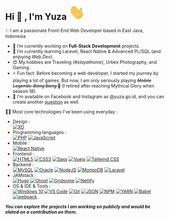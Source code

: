# Hi 👐 , I'm Yuza <img src="https://raw.githubusercontent.com/ABSphreak/ABSphreak/master/gifs/Hi.gif" width="50px">

✨ I am a passionate Front-End Web Developer based in East Java, Indonesia

- 🔭 I’m currently working on **Full-Stack Development** projects.
- 🌱 I’m currently learning Laravel, React Native & Advanced PL/SQL (and enjoying _Web Dev_). 
- 😍 My hobbies are Traveling (_#stayathome_), Urbex Photography, and Gaming.
- ⚡ Fun fact: Before becoming a web developer, I started my journey by playing a lot of games. But now, I am only seriously playing ~~_Mobile Legends: Bang Bang_ 💖~~ (I retired after reaching Mythical Glory when season 18).
- 💌 I'm available on Facebook and Instagram as @yuza.go.id, and you can create another [question](https://github.com/yvza/yvza/issues/new) as well.

🐱‍💻 Most core technologies I've been using everyday :
- Design : <br />
    [![XD](http://img.shields.io/badge/-XD-eee?style=flat-square&logo=adobe-xd)](https://github.com/yvza)
- Programming languages : <br />
    [![PHP](http://img.shields.io/badge/-PHP-eee?style=flat-square&logo=php&logoColor=4951aa)](https://github.com/yvza)
    [![JavaScript](https://img.shields.io/badge/-JavaScript-eee?style=flat-square&logo=javascript&logoColor=DD9C25)](https://github.com/yvza)
- Mobile : <br />
    [![React Native](https://img.shields.io/badge/-React%20Native-eee?style=flat-square&logo=react)](https://github.com/yvza)
- Frontend : <br />
    [![HTML5](http://img.shields.io/badge/-HTML5-eee?style=flat-square&logo=HTML5)](https://github.com/yvza)
    [![CSS3](http://img.shields.io/badge/-CSS3-eee?style=flat-square&logo=CSS3&logoColor=blue)](https://github.com/yvza)
    [![Sass](https://img.shields.io/badge/-SASS-eee?style=flat-square&logo=SASS)](https://github.com/yvza)
    [![Vuejs](https://img.shields.io/badge/-Vue.js-eee?style=flat-square&logo=Vue.js)](https://github.com/yvza)
    [![Tailwind CSS](https://img.shields.io/badge/-Tailwind%20CSS-eee?style=flat-square&logo=Tailwind-css)](https://github.com/yvza)
- Backend : <br />
    [![MySQL](http://img.shields.io/badge/-MySQL-eee?style=flat-square&logo=mysql&logoColor=4479A1)](https://github.com/yvza)
    [![Oracle](http://img.shields.io/badge/-Oracle-eee?style=flat-square&logo=Oracle&logoColor=red)](https://github.com/yvza)
    [![NodeJS](http://img.shields.io/badge/-NodeJS-eee?style=flat-square&logo=data:image/png;base64,iVBORw0KGgoAAAANSUhEUgAAAA4AAAAOCAMAAAAolt3jAAAAgVBMVEUzmTMzkTM0mDQslSwtlS00mzQAAAA7nTsymDIzmDMwmDAymTIzmDMzmTMzmDMzmDMzlzM0mTQzmTMzmTMzmTMzmTMzmTM0mjQ1nDUxlzEymDIzmTMzmTMzmTMzmTMzmTMwlzAzmTMzmTMzmTMzmTMzmTMzmTM0mTQzmTMzmTP///8ybrFJAAAAKXRSTlMAAAAAAAAAAAAAAA9RxlIRBjSR6/7vmzkIAyd21Nt8JwMauPwrKvlQxcV6L9IAAABUSURBVAjXY2RgZGTkYGQEUl8ZwUx2EAUSZfz0jVESSPEygMAXkIgiIyMbAwT8+v+fUeU/jAfkMzKqMjLDuX//k8ZFMwrNIjRnoDkS7AUZxqcQLwAA4+0cex8ENfMAAAAASUVORK5CYII=)](https://github.com/yvza)
    [![MongoDB](https://img.shields.io/badge/-MongoDB-eee?style=flat-square&logo=mongodb&logoColor=47A248)](https://github.com/yvza)
    [![Laravel](http://img.shields.io/badge/-Laravel-eee?style=flat-square&logo=laravel)](https://github.com/yvza)
- JAMstack : <br />
    [![Hugo](http://img.shields.io/badge/-Hugo-eee?style=flat-square&logo=Hugo)](https://github.com/yvza)
    [![Ghost](http://img.shields.io/badge/-Ghost-eee?style=flat-square&logo=ghost&logoColor=black)](https://github.com/yvza)
    [![Gridsome](http://img.shields.io/badge/-Gridsome-eee?style=flat-square&logo=gridsome)](https://github.com/yvza)
    [![Netlify](https://img.shields.io/badge/-Netlify-eee?style=flat-square&logo=netlify)](https://github.com/yvza)
- OS & IDE & Tools : <br />
    [![Windows 10](http://img.shields.io/badge/-Windows%2010-eee?style=flat-square&logo=windows&logoColor=black)](https://github.com/yvza)
    [![VS Code](http://img.shields.io/badge/-VS%20Code-eee?style=flat-square&logo=visual-studio-code&logoColor=007ACC)](https://github.com/yvza)
    [![Git](http://img.shields.io/badge/-Git-eee?style=flat-square&logo=git&logoColor=F05032)](https://github.com/yvza)
    [![JSON](http://img.shields.io/badge/-JSON-eee?style=flat-square&logo=json&logoColor=gray)](https://github.com/yvza)
    [![NPM](http://img.shields.io/badge/-NPM-eee?style=flat-square&logo=npm)](https://github.com/yvza)
    [![YARN](http://img.shields.io/badge/-YARN-eee?style=flat-square&logo=yarn)](https://github.com/yvza)
    [![Babel](http://img.shields.io/badge/-Babel-eee?style=flat-square&logo=babel)](https://github.com/yvza)
    [![webpack](http://img.shields.io/badge/-webpack-eee?style=flat-square&logo=webpack)](https://github.com/yvza)

__*You can explore the projects I am working on publicly and would be elated on a contribution on them.*__
